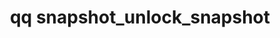 ---
category: snapshot
command: snapshot_unlock_snapshot
keywords: qq, qq_cli, snapshot_unlock_snapshot
optional_options:
- alternate:
  - --id
  help: The identifier of the snapshot to unlock.
  name: -i
  required: true
- alternate:
  - --signature
  help: The verification signature of the security challenge from the output of the
    qq snapshot_get_unlock_challenge command.
  name: -s
  required: false
- alternate:
  - --private-key-file
  help: The location of the private key file that locks the snapshot.
  name: -k
  required: false
permalink: /qq-cli-command-guide/snapshot/snapshot_unlock_snapshot.html
positional_options: []
sidebar: qq_cli_command_reference_sidebar
summary: This section explains how to use the <code>qq snapshot_unlock_snapshot</code>
  command.
synopsis: Unlock a snapshot.
title: qq snapshot_unlock_snapshot
usage: qq snapshot_unlock_snapshot [-h] -i ID (-s SIGNATURE | -k PRIVATE_KEY_FILE)

---